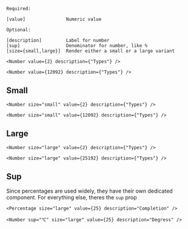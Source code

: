 ```code
Required:

[value]               Numeric value

Optional:

[description]         Label for number
[sup]                 Denominator for number, like %
[size={small,large}]  Render either a small or a large variant
```

```react|span-3
<Number value={2} description={"Types"} />
```
```react|span-3
<Number value={12092} description={"Types"} />
```

## Small

```react|span-3
<Number size="small" value={2} description={"Types"} />
```
```react|span-3
<Number size="small" value={12092} description={"Types"} />
```

## Large

```react|span-3
<Number size="large" value={2} description={"Types"} />
```

```react|span-3
<Number size="large" value={25192} description={"Types"} />
```

## Sup
Since percentages are used widely, they have their own dedicated component. For everything else, theres the `sup` prop

```react|span-3
<Percentage size="large" value={25} description="Completion" />
```

```react|span-3
<Number sup="℃" size="large" value={25} description="Degress" />
```
